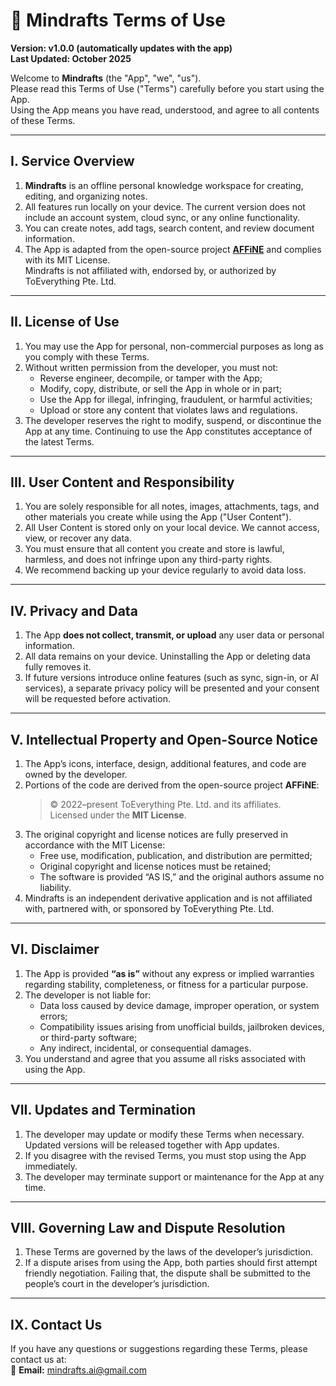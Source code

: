# 📝 Mindrafts Terms of Use

**Version: v1.0.0 (automatically updates with the app)**  
**Last Updated: October 2025**

Welcome to **Mindrafts** (the "App", "we", "us").  
Please read this Terms of Use ("Terms") carefully before you start using the App.  
Using the App means you have read, understood, and agree to all contents of these Terms.

---

## I. Service Overview

1. **Mindrafts** is an offline personal knowledge workspace for creating, editing, and organizing notes.
2. All features run locally on your device. The current version does not include an account system, cloud sync, or any online functionality.
3. You can create notes, add tags, search content, and review document information.
4. The App is adapted from the open-source project [**AFFiNE**](https://github.com/toeverything/AFFiNE) and complies with its MIT License.  
   Mindrafts is not affiliated with, endorsed by, or authorized by ToEverything Pte. Ltd.

---

## II. License of Use

1. You may use the App for personal, non-commercial purposes as long as you comply with these Terms.
2. Without written permission from the developer, you must not:
   - Reverse engineer, decompile, or tamper with the App;
   - Modify, copy, distribute, or sell the App in whole or in part;
   - Use the App for illegal, infringing, fraudulent, or harmful activities;
   - Upload or store any content that violates laws and regulations.
3. The developer reserves the right to modify, suspend, or discontinue the App at any time. Continuing to use the App constitutes acceptance of the latest Terms.

---

## III. User Content and Responsibility

1. You are solely responsible for all notes, images, attachments, tags, and other materials you create while using the App ("User Content").
2. All User Content is stored only on your local device. We cannot access, view, or recover any data.
3. You must ensure that all content you create and store is lawful, harmless, and does not infringe upon any third-party rights.
4. We recommend backing up your device regularly to avoid data loss.

---

## IV. Privacy and Data

1. The App **does not collect, transmit, or upload** any user data or personal information.
2. All data remains on your device. Uninstalling the App or deleting data fully removes it.
3. If future versions introduce online features (such as sync, sign-in, or AI services), a separate privacy policy will be presented and your consent will be requested before activation.

---

## V. Intellectual Property and Open-Source Notice

1. The App’s icons, interface, design, additional features, and code are owned by the developer.
2. Portions of the code are derived from the open-source project **AFFiNE**:
   > © 2022–present ToEverything Pte. Ltd. and its affiliates.  
   > Licensed under the **MIT License**.
3. The original copyright and license notices are fully preserved in accordance with the MIT License:
   - Free use, modification, publication, and distribution are permitted;
   - Original copyright and license notices must be retained;
   - The software is provided “AS IS,” and the original authors assume no liability.
4. Mindrafts is an independent derivative application and is not affiliated with, partnered with, or sponsored by ToEverything Pte. Ltd.

---

## VI. Disclaimer

1. The App is provided **“as is”** without any express or implied warranties regarding stability, completeness, or fitness for a particular purpose.
2. The developer is not liable for:
   - Data loss caused by device damage, improper operation, or system errors;
   - Compatibility issues arising from unofficial builds, jailbroken devices, or third-party software;
   - Any indirect, incidental, or consequential damages.
3. You understand and agree that you assume all risks associated with using the App.

---

## VII. Updates and Termination

1. The developer may update or modify these Terms when necessary. Updated versions will be released together with App updates.
2. If you disagree with the revised Terms, you must stop using the App immediately.
3. The developer may terminate support or maintenance for the App at any time.

---

## VIII. Governing Law and Dispute Resolution

1. These Terms are governed by the laws of the developer’s jurisdiction.
2. If a dispute arises from using the App, both parties should first attempt friendly negotiation. Failing that, the dispute shall be submitted to the people’s court in the developer’s jurisdiction.

---

## IX. Contact Us

If you have any questions or suggestions regarding these Terms, please contact us at:  
📧 **Email:** mindrafts.ai@gmail.com
